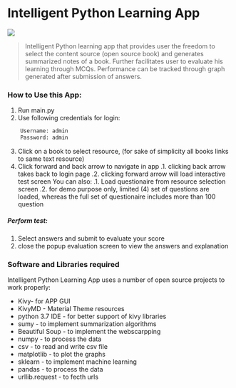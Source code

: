 # Intelligent Python Learning App
[![](https://www.python.org/static/community_logos/python-logo.png)]()
>Intelligent Python learning app that provides user the freedom to select the content source (open source book) and generates summarized notes of a book. Further facilitates user to evaluate his learning through MCQs. Performance can be tracked through graph generated after submission of answers.

### How to Use this App:
  1. Run main.py 
  2. Use following credentials for login:
```sh
    Username: admin
    Password: admin
```
  3. Click on a book to select resource, (for sake of simplicity all books links to same text resource)
  4. Click forward and back arrow to navigate in app
  .1. clicking back arrow takes back to login page
   .2. clicking forward arrow will load interactive test screen
    You can also:
    .1. Load questionaire from resource selection screen
    .2. for demo purpose only, limited (4) set of questions are loaded, whereas the full set of questionaire includes more than 100 question

##### Perform test:
1. Select answers and submit to evaluate your score 
2. close the popup evaluation screen to view the answers and explanation

### Software and Libraries required
Intelligent Python Learning App uses a number of open source projects to work properly:

* Kivy- for APP GUI
* KivyMD - Material Theme resources
* python 3.7 IDE - for better support of kivy libraries
* sumy - to implement summarization algorithms 
* Beautiful Soup - to implement the webscarpping
* numpy - to process the data
* csv - to read and write csv file
* matplotlib - to plot the graphs
* sklearn - to implement machine learning
* pandas - to process the data
* urllib.request - to fecth urls